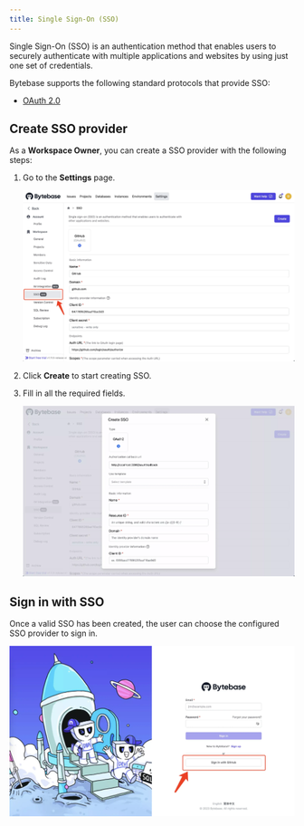 ```yaml
---
title: Single Sign-On (SSO)
---
```


Single Sign-On (SSO) is an authentication method that enables users to securely authenticate with multiple applications and websites by using just one set of credentials.

Bytebase supports the following standard protocols that provide SSO:

- [OAuth 2.0](/docs/administration/sso/oauth2)

## Create SSO provider

As a **Workspace Owner**, you can create a SSO provider with the following steps:

1. Go to the **Settings** page.

   ![settings-sso](/static/docs/administration/sso/settings-sso.webp)

2. Click **Create** to start creating SSO.
3. Fill in all the required fields.

   ![create-sso-dialog](/static/docs/administration/sso/create-sso-dialog.webp)

## Sign in with SSO

Once a valid SSO has been created, the user can choose the configured SSO provider to sign in.

![sign-in-with-github](/static/docs/administration/sso/sign-in-with-github.webp)
